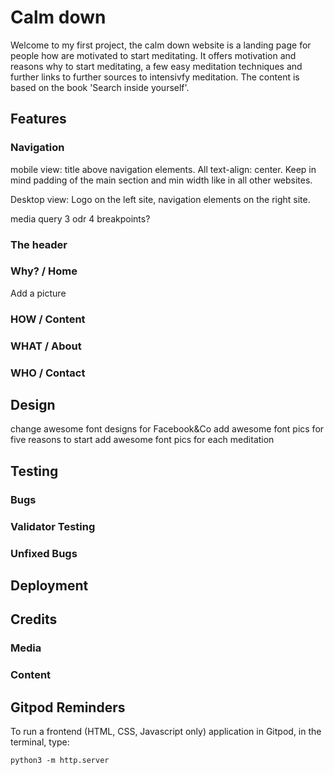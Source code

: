 # Calm down

Welcome to my first project, the calm down website is a landing page for people how are motivated to start meditating. It offers motivation and reasons why to start meditating, a few easy meditation techniques and further links to further sources to intensivfy meditation. The content is based on the book 'Search inside yourself'.

<!-- screenshot of 'Am I responisve' -->

## Features

### Navigation
mobile view: title above navigation elements. All text-align: center. Keep in mind padding of the main section and min width like in all other websites.

Desktop view: Logo on the left site, navigation elements on the right site.

media query 3 odr 4 breakpoints?
<!-- screenshot of the nav -->

### The header 
<!-- screenshot of the nav -->

### Why? / Home
Add a picture
<!-- screenshot of the nav -->

### HOW / Content
<!-- screenshot of the nav -->

### WHAT / About

### WHO / Contact
<!-- screenshot of the nav -->

## Design
change awesome font designs for Facebook&Co
add awesome font pics for five reasons to start
add awesome font pics for each meditation

## Testing 

### Bugs

### Validator Testing

### Unfixed Bugs


## Deployment

## Credits

### Media

### Content


## Gitpod Reminders

To run a frontend (HTML, CSS, Javascript only) application in Gitpod, in the terminal, type:

`python3 -m http.server`
